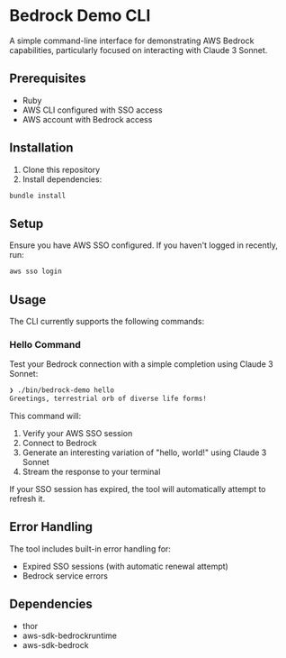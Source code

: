 # Bedrock Demo CLI

A simple command-line interface for demonstrating AWS Bedrock capabilities, particularly focused on interacting with Claude 3 Sonnet.

## Prerequisites

- Ruby
- AWS CLI configured with SSO access
- AWS account with Bedrock access

## Installation

1. Clone this repository
2. Install dependencies:

```bash
bundle install
```

## Setup

Ensure you have AWS SSO configured. If you haven't logged in recently, run:

```bash
aws sso login
```

## Usage

The CLI currently supports the following commands:

### Hello Command

Test your Bedrock connection with a simple completion using Claude 3 Sonnet:

```bash
❯ ./bin/bedrock-demo hello
Greetings, terrestrial orb of diverse life forms!
```

This command will:
1. Verify your AWS SSO session
2. Connect to Bedrock
3. Generate an interesting variation of "hello, world!" using Claude 3 Sonnet
4. Stream the response to your terminal

If your SSO session has expired, the tool will automatically attempt to refresh it.

## Error Handling

The tool includes built-in error handling for:
- Expired SSO sessions (with automatic renewal attempt)
- Bedrock service errors

## Dependencies

- thor
- aws-sdk-bedrockruntime
- aws-sdk-bedrock